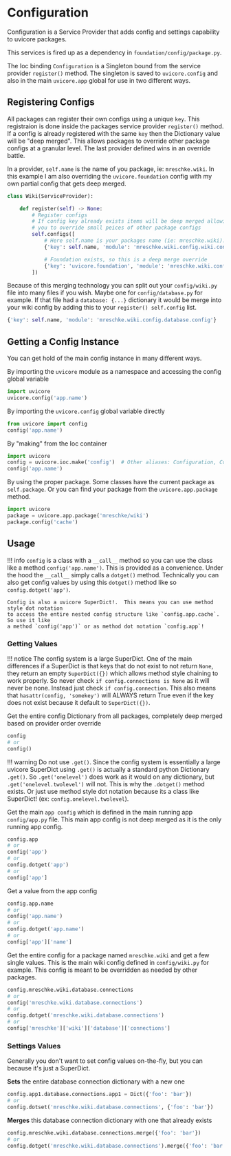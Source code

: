 # Configuration

Configuration is a Service Provider that adds config and settings capability
to uvicore packages.

This services is fired up as a dependency in `foundation/config/package.py`.

The Ioc binding `Configuration` is a Singleton bound from the service provider
`register()` method.  The singleton is saved to `uvicore.config` and also in the
main `uvicore.app` global for use in two different ways.


## Registering Configs

All packages can register their own configs using a unique `key`.  This
registraion is done inside the packages service provider `register()` method.
If a config is already registered with the same `key` then the Dictionary value
will be "deep merged".  This allows packages to override other package configs
at a granular level.  The last provider defined wins in an override battle.

In a provider, `self.name` is the name of you package, ie: `mreschke.wiki`.  In
this example I am also overriding the `uvicore.foundation` config with my own
partial config that gets deep merged.

```python
class Wiki(ServiceProvider):

    def register(self) -> None:
        # Register configs
        # If config key already exists items will be deep merged allowing
        # you to override small peices of other package configs
        self.configs([
            # Here self.name is your packages name (ie: mreschke.wiki).
            {'key': self.name, 'module': 'mreschke.wiki.config.wiki.config'},

            # Foundation exists, so this is a deep merge override
            {'key': 'uvicore.foundation', 'module': 'mreschke.wiki.config.uvicore.foundation.config'},
        ])
```

Because of this merging technology you can split out your `config/wiki.py` file
into many files if you wish.  Maybe one for `config/database.py` for example.
If that file had a `database: {...}` dictionary it would be merge into your wiki
config by adding this to your `register() self.config` list.
```python
{'key': self.name, 'module': 'mreschke.wiki.config.database.config'}
```



## Getting a Config Instance

You can get hold of the main config instance in many different ways.

By importing the `uvicore` module as a namespace and accessing the config global
variable
```python
import uvicore
uvicore.config('app.name')
```

By importing the `uvicore.config` global variable directly
```python
from uvicore import config
config('app.name')
```

By "making" from the Ioc container
```python
import uvicore
config = uvicore.ioc.make('config')  # Other aliases: Configuration, Config
config('app.name')
```

By using the proper package.  Some classes have the current package as `self.package`.
Or you can find your package from the `uvicore.app.package` method.
```python
import uvicore
package = uvicore.app.package('mreschke/wiki')
package.config('cache')
```


## Usage

!!! info
    `config` is a class with a `__call__` method so you can use the class like a
    method `config('app.name')`.  This is provided as a convenience.
    Under the hood the `__call__` simply calls a `dotget()` method.  Technically you
    can also get config values by using this `dotget()` method like so
    `config.dotget('app')`.

    Config is also a uvicore SuperDict!.  This means you can use method style dot notation
    to access the entire nested config structure like `config.app.cache`.  So use it like
    a method `config('app')` or as method dot notation `config.app`!


### Getting Values

!!! notice
    The config system is a large SuperDict.  One of the main differences if a SuperDict is that keys that do not exist to not return `None`, they return an empty `SuperDict({})` which allows method style chaining to work properly.  So never check `if config.connections is None` as it will never be none.  Instead just check `if config.connection`.  This also means that `hasattr(config, 'somekey')` will ALWAYS return True even if the key does not exist because it default to `SuperDict({})`.


Get the entire config Dictionary from all packages, completely deep merged based
on provider order override
```python
config
# or
config()
```

!!! warning
    Do not use `.get()`.  Since the config system is essentially a large uvicore SuperDict using `.get()` is actually a standard python Dictionary `.get()`.  So `.get('onelevel')` does work as it would on any dictionary, but `.get('onelevel.twolevel')` will not.  This is why the `.dotget()` method exists.  Or just use method style dot notation because its a class like SuperDict! (ex: `config.onelevel.twolevel`).


Get the main `app config` which is defined in the main running app
`config/app.py` file.  This main app config is not deep merged as it is the only
running app config.
```python
config.app
# or
config('app')
# or
config.dotget('app')
# or
config['app']
```

Get a value from the app config
```python
config.app.name
# or
config('app.name')
# or
config.dotget('app.name')
# or
config['app']['name']
```

Get the entire config for a package named `mreschke.wiki` and get a few single
values.  This is the main wiki config defined in `config/wiki.py` for example.
This config is meant to be overridden as needed by other packages.
```python
config.mreschke.wiki.database.connections
# or
config('mreschke.wiki.database.connections')
# or
config.dotget('mreschke.wiki.database.connections')
# or
config['mreschke']['wiki']['database']['connections']
```

### Settings Values

Generally you don't want to set config values on-the-fly, but you can because it's just a SuperDict.

**Sets** the entire database connection dictionary with a new one
```python
config.app1.database.connections.app1 = Dict({'foo': 'bar'})
# or
config.dotset('mreschke.wiki.database.connections', {'foo': 'bar'})
```

**Merges** this database connection dictionary with one that already exists
```python
config.mreschke.wiki.database.connections.merge({'foo': 'bar'})
# or
config.dotget('mreschke.wiki.database.connections').merge({'foo': 'bar'})
```
